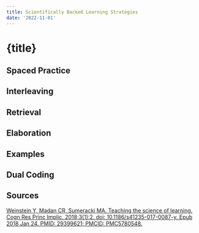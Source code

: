 ```yaml
---
title: Scientifically Backed Learning Strategies
date: '2022-11-01'
---
```


<script>
</script>

# {title}

## Spaced Practice

## Interleaving

## Retrieval

## Elaboration

## Examples

## Dual Coding

## Sources

[Weinstein Y, Madan CR, Sumeracki MA. Teaching the science of learning. Cogn Res Princ Implic. 2018;3(1):2. doi: 10.1186/s41235-017-0087-y. Epub 2018 Jan 24. PMID: 29399621; PMCID: PMC5780548.](https://www.ncbi.nlm.nih.gov/pmc/articles/PMC5780548/)
